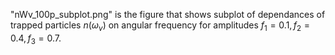 "nWv_100p_subplot.png" is the figure that shows subplot of dependances of trapped particles $n(\omega_v)$ on angular frequency for amplitudes $f_1 =0.1, f_2 = 0.4, f_3 = 0.7$.
